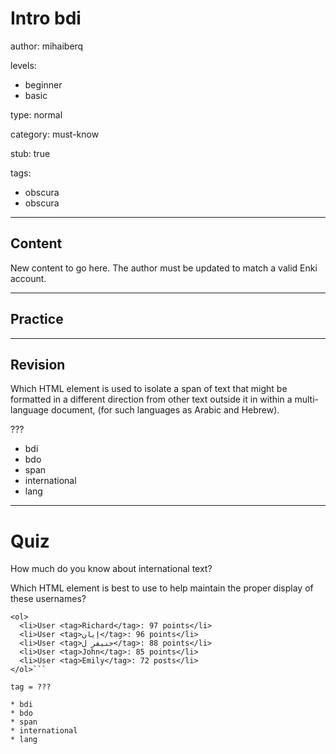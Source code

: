# Intro bdi
author: mihaiberq

levels:
  - beginner
  - basic

type: normal

category: must-know

stub: true

tags:
  - obscura
  - obscura


---
## Content

New content to go here. The author must be updated to match a valid Enki account.

---
## Practice



---
## Revision

Which HTML element is used to isolate a span of text that might be formatted in a different direction from other text outside it in within a multi-language document, (for such languages as Arabic and Hebrew).

???

* bdi
* bdo
* span
* international
* lang

---
# Quiz

How much do you know about international text?

Which HTML element is best to use to help maintain the proper display of these usernames?

```<p>And the top five scores are:</p>
<ol>
  <li>User <tag>Richard</tag>: 97 points</li>
  <li>User <tag>إيان</tag>: 96 points</li>
  <li>User <tag>جنيفر ل</tag>: 88 points</li>
  <li>User <tag>John</tag>: 85 points</li>
  <li>User <tag>Emily</tag>: 72 posts</li>
</ol>```

tag = ???

* bdi
* bdo
* span
* international
* lang
